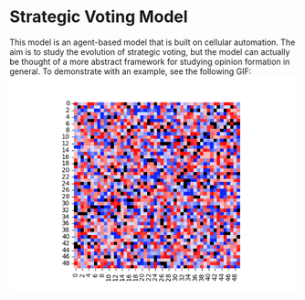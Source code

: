 # Strategic Voting Model

This model is an agent-based model that is built on cellular automation. The aim is to study the evolution of strategic voting, but
the model can actually be thought of a more abstract framework for studying opinion formation in general. To demonstrate with an
example, see the following GIF:
![Evolution of strategic voting](img/evolution.gif)
